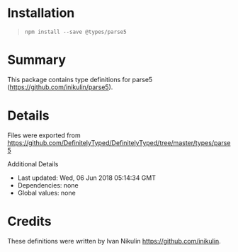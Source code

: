 # Installation
> `npm install --save @types/parse5`

# Summary
This package contains type definitions for parse5 (https://github.com/inikulin/parse5).

# Details
Files were exported from https://github.com/DefinitelyTyped/DefinitelyTyped/tree/master/types/parse5

Additional Details
 * Last updated: Wed, 06 Jun 2018 05:14:34 GMT
 * Dependencies: none
 * Global values: none

# Credits
These definitions were written by Ivan Nikulin <https://github.com/inikulin>.
